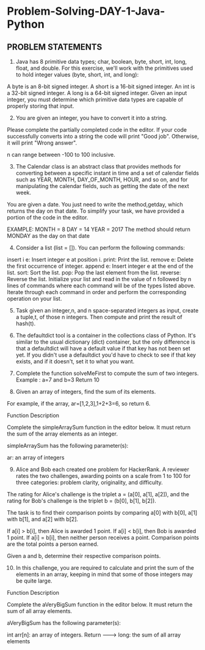 # Problem-Solving-DAY-1-Java-Python
## PROBLEM STATEMENTS

1) Java has 8 primitive data types; char, boolean, byte, short, int, long, float, and double. For this exercise, we'll work with the primitives used to hold integer values (byte, short, int, and long):

A byte is an 8-bit signed integer.
A short is a 16-bit signed integer.
An int is a 32-bit signed integer.
A long is a 64-bit signed integer.
Given an input integer, you must determine which primitive data types are capable of properly storing that input.

2) You are given an integer, you have to convert it into a string.

Please complete the partially completed code in the editor. If your code successfully converts  into a string  the code will print "Good job". Otherwise, it will print "Wrong answer".

 n can range between -100  to 100 inclusive.

 3) The Calendar class is an abstract class that provides methods for converting between a specific instant in time and a set of calendar fields such as YEAR, MONTH, DAY_OF_MONTH, HOUR, and so on, and for manipulating the calendar fields, such as getting the date of the next week.

You are given a date. You just need to write the method,getday, which returns the day on that date. To simplify your task, we have provided a portion of the code in the editor.

EXAMPLE:
MONTH = 8 DAY = 14 YEAR = 2017
The method should return MONDAY as the day on that date

4) Consider a list (list = []). You can perform the following commands:

insert i e: Insert integer e at position i.
print: Print the list.
remove e: Delete the first occurrence of integer.
append e: Insert integer e at the end of the list.
sort: Sort the list.
pop: Pop the last element from the list.
reverse: Reverse the list.
Initialize your list and read in the value of n followed by n lines of commands where each command will be of the  types listed above. Iterate through each command in order and perform the corresponding operation on your list.

5) Task given an integer,n, and n space-separated integers as input, create a tuple,t, of those n integers. Then compute and print the result of hash(t).

6) The defaultdict tool is a container in the collections class of Python. It's similar to the usual dictionary (dict) container, but the only difference is that a defaultdict will have a default value if that key has not been set yet. If you didn't use a defaultdict you'd have to check to see if that key exists, and if it doesn't, set it to what you want.

7) Complete the function solveMeFirst to compute the sum of two integers.
Example : a=7 and b=3
Return 10

8) Given an array of integers, find the sum of its elements.

For example, if the array, ar=[1,2,3],1+2+3=6, so return 6.

Function Description

Complete the simpleArraySum function in the editor below. It must return the sum of the array elements as an integer.

simpleArraySum has the following parameter(s):

ar: an array of integers

9) Alice and Bob each created one problem for HackerRank. A reviewer rates the two challenges, awarding points on a scale from 1 to 100 for three categories: problem clarity, originality, and difficulty.

The rating for Alice's challenge is the triplet a = (a[0], a[1], a[2]), and the rating for Bob's challenge is the triplet b = (b[0], b[1], b[2]).

The task is to find their comparison points by comparing a[0] with b[0], a[1] with b[1], and a[2] with b[2].

If a[i] > b[i], then Alice is awarded 1 point.
If a[i] < b[i], then Bob is awarded 1 point.
If a[i] = b[i], then neither person receives a point.
Comparison points are the total points a person earned.

Given a and b, determine their respective comparison points.

10) In this challenge, you are required to calculate and print the sum of the elements in an array, keeping in mind that some of those integers may be quite large.

Function Description

Complete the aVeryBigSum function in the editor below. It must return the sum of all array elements.

aVeryBigSum has the following parameter(s):

int arr[n]: an array of integers.
Return ---> long: the sum of all array elements

